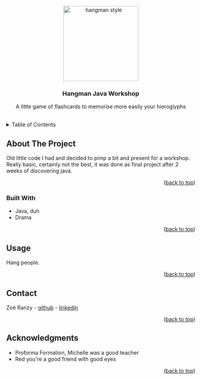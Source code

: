 <div id="top"></div>



<!-- PROJECT LOGO -->
<br />
<div align="center">
  <img src="http://vignette4.wikia.nocookie.net/austinally/images/c/ce/Hangman_game.png/revision/latest?cb=20140725033826" alt="hangman style" height="200px">

  <h3>Hangman Java Workshop</h3>

  <p>
    A little game of flashcards to memorise more easily your hieroglyphs
    <br />
    <br />
  </p>
</div>



<!-- TABLE OF CONTENTS -->
<details>
  <summary>Table of Contents</summary>
  <ol>
    <li>
      <a href="#about-the-project">About The Project</a>
      <ul>
        <li><a href="#built-with">Built With</a></li>
      </ul>
    </li>
    <li><a href="#usage">Usage</a></li>
    <li><a href="#contact">Contact</a></li>
    <li><a href="#acknowledgments">Acknowledgments</a></li>
  </ol>
</details>



<!-- ABOUT THE PROJECT -->
## About The Project

Old little code I had and decided to pimp a bit and present for a workshop.  
Really basic, certainly not the best, it was done as final project after 2 weeks of discovering java.  

<p align="right">(<a href="#top">back to top</a>)</p>

### Built With

* Java, duh
* Drama

<p align="right">(<a href="#top">back to top</a>)</p>



<!-- USAGE EXAMPLES -->
## Usage

Hang people.

<p align="right">(<a href="#top">back to top</a>)</p>



<!-- CONTACT -->
## Contact

Zoé Ranzy - [github](https://github.com/hawkstan) - [linkedin](https://www.linkedin.com/in/z-m-ranzy/)

<p align="right">(<a href="#top">back to top</a>)</p>



<!-- ACKNOWLEDGMENTS -->
## Acknowledgments

* Proforma Formation, Michelle was a good teacher
* Red you're a good friend with good eyes

<p align="right">(<a href="#top">back to top</a>)</p>



<!-- MARKDOWN LINKS & IMAGES -->
